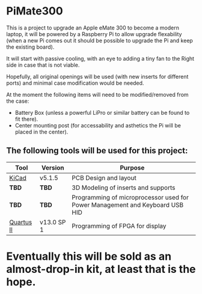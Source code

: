 # PiMate300

This is a project to upgrade an Apple eMate 300 to become a modern laptop, it will be powered by a Raspberry Pi to allow upgrade flexability (when a new Pi comes out it should be possible to upgrade the Pi and keep the existing board).

It will start with passive cooling, with an eye to adding a tiny fan to the Right side in case that is not viable.

Hopefully, all original openings will be used (with new inserts for different ports) and minimal case modification would be needed.

At the moment the following items will need to be modified/removed from the case: 
- Battery Box (unless a powerful LiPro or similar battery can be found to fit there).
- Center mounting post (for accessability and asthetics the Pi will be placed in the center).

## The following tools will be used for this project:
| Tool | Version | Purpose |
|------|---------|---------|
| [KiCad](https://www.kicad-pcb.org/) | v5.1.5 | PCB Design and layout |
| **TBD** | **TBD** | 3D Modeling of inserts and supports |
| **TBD** | **TBD** | Programming of microprocessor used for Power Management and Keyboard USB HID |
| [Quartus II](https://fpgasoftware.intel.com/13.0sp1/?edition=subscription) | v13.0 SP 1 | Programming of FPGA for display |

# Eventually this will be sold as an almost-drop-in kit, at least that is the hope.

